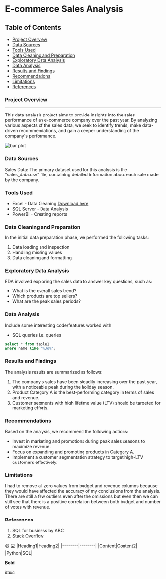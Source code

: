 # E-commerce Sales Analysis

## Table of Contents
- [Project Overview](#project-overview)
- [Data Sources](#data-sources)
- [Tools Used](#tools-used)
- [Data Cleaning and Preparation](#data-cleaning-and-preparation)
- [Exploratory Data Analysis](#exploratory-data-analysis)
- [Data Analysis](#data-analysis)
- [Results and Findings](#results-and-findings)
- [Recommendations](#recommendations)
- [Limitations](#limitations)
- [References](#references)

### Project Overview 
---
This data analysis project aims to provide insights into the sales performance of an e-commerce company over the past year. By analyzing various aspects of the sales data, we seek to identify trends, make data-driven recommendations, and gain a deeper understanding of the company's performance.

![bar plot](https://github.com/user-attachments/assets/f41d5855-5fd8-4423-9266-4ba67749558c)

### Data Sources

Sales Data: The primary dataset used for this analysis is the "sales_data.csv" file, containing detailed information about each sale made by the company.

### Tools Used

- Excel - Data Cleaning [Download here](https://microsoft.com)
- SQL Server - Data Analysis
- PowerBI - Creating reports

### Data Cleaning and Preparation

In the initial data preparation phase, we performed the following tasks:

1. Data loading and inspection
2. Handling missing values
3. Data cleaning and formatting

### Exploratory Data Analysis

EDA involved exploring the sales data to answer key questions, such as:

- What is the overall sales trend?
- Which products are top sellers?
- What are the peak sales periods?

### Data Analysis
Include some interesting code/features worked with
- SQL queries i.e. queries

```sql
select * from table1
where name like '%Jo%';
```
### Results and Findings

The analysis results are summarized as follows:

1. The company's sales have been steadily increasing over the past year, with a noticeable peak during the holiday season.
2. Product Category A is the best-performing category in terms of sales and revenue.
3. Customer segments with high lifetime value (LTV) should be targeted for marketing efforts.

### Recommendations

Based on the analysis, we recommend the following actions:
- Invest in marketing and promotions during peak sales seasons to maximize revenue.
- Focus on expanding and promoting products in Category A.
- Implement a customer segmentation strategy to target high-LTV customers effectively.

### Limitations
I had to remove all zero values from budget and revenue columns because they would have affected the accuracy of my conclusions from the analysis. There are still a few outliers even after the omissions but even then we can still see that there is a positive correlation between both budget and number of votes with revenue.

### References
1. SQL for business by ABC
2. [Stack Overflow](https://stackoverflow.com)

😄
💻
|Heading1|Heading2|
|--------|--------|
|Content|Content2|
|Python|SQL|

**Bold**

*italic*
